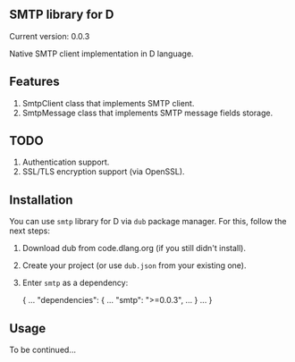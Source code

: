 ## SMTP library for D

Current version: 0.0.3

Native SMTP client implementation in D language.

## Features

 1. SmtpClient class that implements SMTP client.
 2. SmtpMessage class that implements SMTP message fields storage.

## TODO

 1. Authentication support.
 2. SSL/TLS encryption support (via OpenSSL).

## Installation

You can use `smtp` library for D via `dub` package manager.
For this, follow the next steps:
 
 1. Download dub from code.dlang.org (if you still didn't install).
 2. Create your project (or use `dub.json` from your existing one).
 3. Enter `smtp` as a dependency:

     {
     ...
       "dependencies": {
       		...
       		"smtp": ">=0.0.3",
       		...
       }
     ...
     }


## Usage

To be continued...